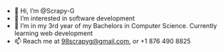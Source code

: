 - 👋 Hi, I’m @Scrapy-G
- 👀 I’m interested in software development
- 🌱 I’m in my 3rd year of my Bachelors in Computer Science. Currently learning web development
- 📫 Reach me at 98scrapyg@gmail.com, or +1 876 490 8825
